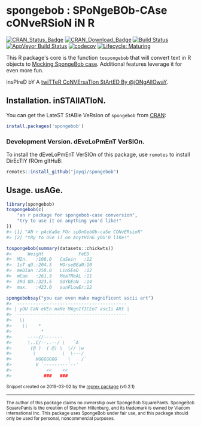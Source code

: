 # spongebob : SPoNgeBOb-CAse cONveRSioN iN R

[![CRAN\_Status\_Badge](https://www.r-pkg.org/badges/version-last-release/spongebob)](https://cran.r-project.org/package=spongebob) 
[![CRAN\_Download\_Badge](https://cranlogs.r-pkg.org/badges/grand-total/spongebob)](https://cran.r-project.org/package=spongebob) 
[![Build Status](https://travis-ci.org/jayqi/spongebob.svg?branch=master)](https://travis-ci.org/jayqi/spongebob) 
[![AppVeyor Build Status](https://ci.appveyor.com/api/projects/status/github/jayqi/spOngEbOB?branch=master&svg=true)](https://ci.appveyor.com/project/jayqi/spOngEbOB) 
[![codecov](https://codecov.io/gh/jayqi/spongebob/branch/master/graph/badge.svg)](https://codecov.io/gh/jayqi/spongebob) 
[![Lifecycle: Maturing](https://img.shields.io/badge/lifecycle-maturing-blue.svg)](https://www.tidyverse.org/lifecycle/#maturing)

This R package's core is the function `tospongebob` that will convert text in R objects to [Mocking SpongeBob case](https://knowyourmeme.com/memes/mocking-spongebob). Additional features leverage it for even more fun. 

insPIreD bY A [twiTTeR CoNVErsaTIon StArtED By @jONgAllOwaY](https://twitter.com/jongalloway/status/1075889210714816512).

## Installation. inSTAllATIoN.

You can get the LateST StABle VeRsIon of `spongebob` from [CRAN](https://CRAN.R-project.org/package=spongebob):

``` r
install.packages('spongebob')
```

### Development Version. dEveLoPmEnT VerSIOn.

To install the dEveLoPmEnT VerSIOn of this package, use `remotes` to install DirEcTlY fROm gItHuB:

``` r
remotes::install_github("jayqi/spongebob")
```

## Usage. usAGe.

``` r
library(spongebob)
tospongebob(c(
    "an r package for spongebob-case conversion",
    "try to use it on anything you'd like!"
))
#> [1] "AN r pAcKaGe FOr spOnGebOb-caSe CONvERsioN"
#> [2] "tRy to USe iT on AnytHInG yOU'D lIKe!"

tospongebob(summary(datasets::chickwts))
#>      WeigHt             FeED   
#>  MIn.   :108.0   CaSein   :12  
#>  1sT qU.:204.5   HOrseBEaN:10  
#>  meDIan :258.0   LinSEeD  :12  
#>  mEan   :261.3   MeaTMeAL :11  
#>  3Rd QU.:323.5   SOYbEaN  :14  
#>  max.   :423.0   sunFLowEr:12

spongebobsay("you can even make magnificent ascii art")
#>  ----------------------------------------- 
#> | yOU CaN eVEn maKe MAgnIfICEnT ascIi ARt |
#>  ----------------------------------------- 
#>   \\
#>    \\    *
#>           *
#>      ----//-------
#>      \..C/--..--/ \   `A
#>       (@ )  ( @) \  \// |w
#>        \          \  \---/
#>         HGGGGGGG    \    /`
#>         V `---------`--'
#>             <<    <<
#>            ###   ###
```

<sup>Snippet created on 2019-03-02 by the [reprex package](https://reprex.tidyverse.org) (v0.2.1)</sup>

---

<sup>The author of this package claims no ownership over SpongeBob SquarePants. SpongeBob SquarePants is the creation of Stephen Hillenburg, and its trademark is owned by Viacom International Inc. This package uses SpongeBob under fair use, and this package should only be used for personal, noncommercial purposes.</sup>
